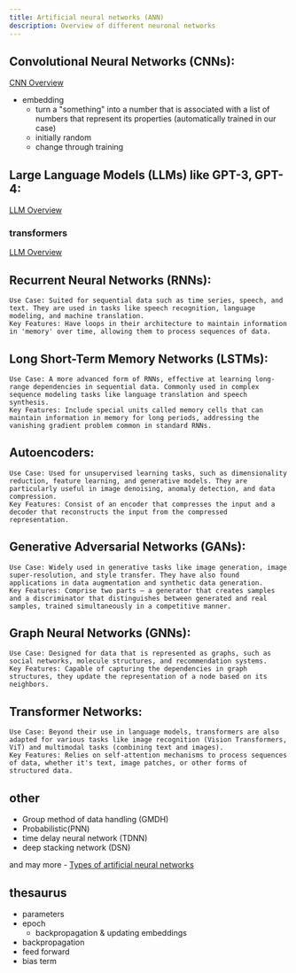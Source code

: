 ```yaml
---
title: Artificial neural networks (ANN)
description: Overview of different neuronal networks
---
```


## Convolutional Neural Networks (CNNs):

[CNN Overview](/ai-ui-playground/ai/convolutional-neural-networks-cnn/overview/)

- embedding
  - turn a "something" into a number that is associated with a list of numbers that represent its properties (automatically trained in our case)
  - initially random
  - change through training

## Large Language Models (LLMs) like GPT-3, GPT-4:

[LLM Overview](/ai-ui-playground/ai/llm/overview/)

### transformers

[LLM Overview](/ai-ui-playground/ai/llm/transformers/)

## Recurrent Neural Networks (RNNs):

    Use Case: Suited for sequential data such as time series, speech, and text. They are used in tasks like speech recognition, language modeling, and machine translation.
    Key Features: Have loops in their architecture to maintain information in 'memory' over time, allowing them to process sequences of data.

## Long Short-Term Memory Networks (LSTMs):

    Use Case: A more advanced form of RNNs, effective at learning long-range dependencies in sequential data. Commonly used in complex sequence modeling tasks like language translation and speech synthesis.
    Key Features: Include special units called memory cells that can maintain information in memory for long periods, addressing the vanishing gradient problem common in standard RNNs.

## Autoencoders:

    Use Case: Used for unsupervised learning tasks, such as dimensionality reduction, feature learning, and generative models. They are particularly useful in image denoising, anomaly detection, and data compression.
    Key Features: Consist of an encoder that compresses the input and a decoder that reconstructs the input from the compressed representation.

## Generative Adversarial Networks (GANs):

    Use Case: Widely used in generative tasks like image generation, image super-resolution, and style transfer. They have also found applications in data augmentation and synthetic data generation.
    Key Features: Comprise two parts – a generator that creates samples and a discriminator that distinguishes between generated and real samples, trained simultaneously in a competitive manner.

## Graph Neural Networks (GNNs):

    Use Case: Designed for data that is represented as graphs, such as social networks, molecule structures, and recommendation systems.
    Key Features: Capable of capturing the dependencies in graph structures, they update the representation of a node based on its neighbors.

## Transformer Networks:

    Use Case: Beyond their use in language models, transformers are also adapted for various tasks like image recognition (Vision Transformers, ViT) and multimodal tasks (combining text and images).
    Key Features: Relies on self-attention mechanisms to process sequences of data, whether it's text, image patches, or other forms of structured data.

## other

- Group method of data handling (GMDH)
- Probabilistic(PNN)
- time delay neural network (TDNN)
- deep stacking network (DSN)

and may more - [Types of artificial neural networks](https://en.wikipedia.org/wiki/Types_of_artificial_neural_networks)

## thesaurus

- parameters
- epoch
  - backpropagation & updating embeddings
- backpropagation
- feed forward
- bias term
